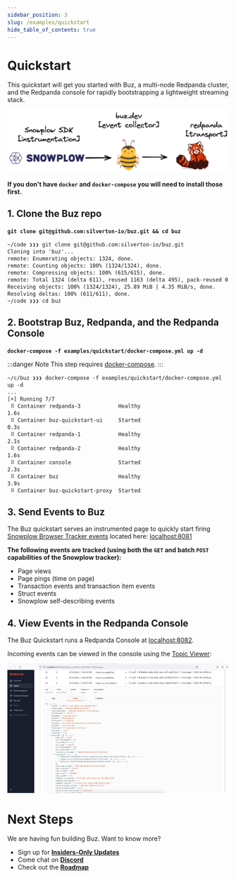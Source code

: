 ```yaml
---
sidebar_position: 3
slug: /examples/quickstart
hide_table_of_contents: true
---
```


# Quickstart

This quickstart will get you started with Buz, a multi-node Redpanda cluster, and the Redpanda console for rapidly bootstrapping a lightweight streaming stack.


![quickstart-diag](./img/quickstart-diag.png)



**If you don't have `docker` and `docker-compose` you will need to install those first.**


## 1. Clone the Buz repo

**`git clone git@github.com:silverton-io/buz.git && cd buz`**


```
~/code ❯❯❯ git clone git@github.com:silverton-io/buz.git
Cloning into 'buz'...
remote: Enumerating objects: 1324, done.
remote: Counting objects: 100% (1324/1324), done.
remote: Compressing objects: 100% (615/615), done.
remote: Total 1324 (delta 611), reused 1163 (delta 495), pack-reused 0
Receiving objects: 100% (1324/1324), 25.89 MiB | 4.35 MiB/s, done.
Resolving deltas: 100% (611/611), done.
~/code ❯❯❯ cd buz
```

## 2. Bootstrap Buz, Redpanda, and the Redpanda Console

**`docker-compose -f examples/quickstart/docker-compose.yml up -d`**

:::danger Note
This step requires [docker-compose](https://docs.docker.com/compose/).
:::


```
~/c/buz ❯❯❯ docker-compose -f examples/quickstart/docker-compose.yml up -d
...
[+] Running 7/7
 ⠿ Container redpanda-3            Healthy                                                                                                                                                                                                      1.6s
 ⠿ Container buz-quickstart-ui     Started                                                                                                                                                                                                      0.3s
 ⠿ Container redpanda-1            Healthy                                                                                                                                                                                                      2.1s
 ⠿ Container redpanda-2            Healthy                                                                                                                                                                                                      1.6s
 ⠿ Container console               Started                                                                                                                                                                                                      2.3s
 ⠿ Container buz                   Healthy                                                                                                                                                                                                      3.9s
 ⠿ Container buz-quickstart-proxy  Started
```


## 3. Send Events to Buz

The Buz quickstart serves an instrumented page to quickly start firing [Snowplow Browser Tracker events](https://docs.snowplowanalytics.com/docs/collecting-data/collecting-from-own-applications/javascript-trackers/javascript-tracker/javascript-tracker-v3/) located here: [localhost:8081](http://localhost:8081/)

**The following events are tracked (using both the `GET` and batch `POST` capabilities of the Snowplow tracker):**

  - Page views
  - Page pings (time on page)
  - Transaction events and transaction item events
  - Struct events
  - Snowplow self-describing events



## 4. View Events in the Redpanda Console

The Buz Quickstart runs a Redpanda Console at [localhost:8082](http://localhost:8082).

Incoming events can be viewed in the console using the [Topic Viewer](http://localhost:8082/topics/buz_events?p=-1&s=50&o=-1#messages):

![quickstart topic viewer](./img/quickstart-topic-viewer.png)


# Next Steps

We are having fun building Buz. Want to know more?

- Sign up for **[Insiders-Only Updates](/insiders-only)**
- Come chat on **[Discord](https://discord.gg/JFKVnVdF2m)**
- Check out the **[Roadmap](/introduction/roadmap)**
